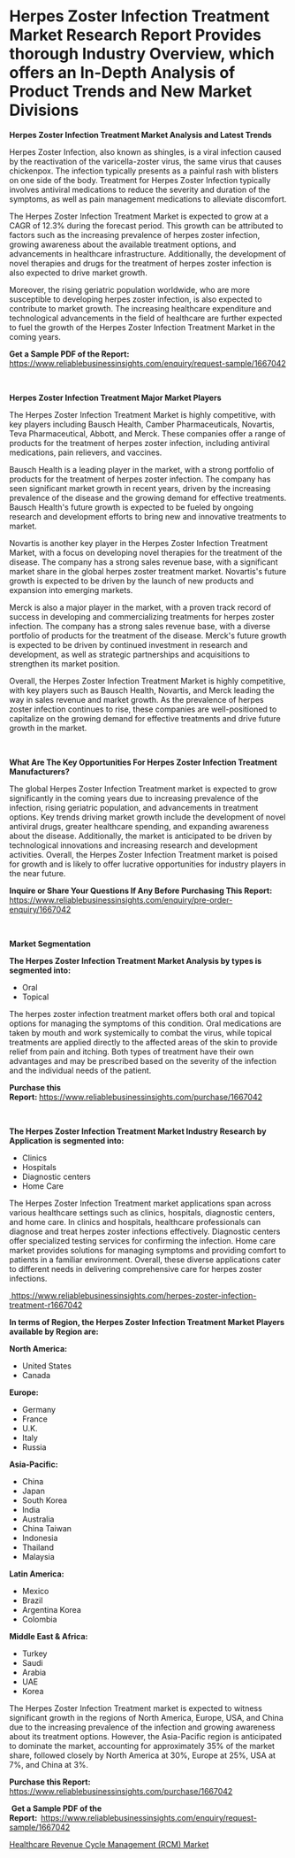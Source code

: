<p><h1>Herpes Zoster Infection Treatment Market Research Report Provides thorough Industry Overview, which offers an In-Depth Analysis of Product Trends and New Market Divisions</h1></p><p><strong>Herpes Zoster Infection Treatment Market Analysis and Latest Trends</strong></p>
<p><p>Herpes Zoster Infection, also known as shingles, is a viral infection caused by the reactivation of the varicella-zoster virus, the same virus that causes chickenpox. The infection typically presents as a painful rash with blisters on one side of the body. Treatment for Herpes Zoster Infection typically involves antiviral medications to reduce the severity and duration of the symptoms, as well as pain management medications to alleviate discomfort.</p><p>The Herpes Zoster Infection Treatment Market is expected to grow at a CAGR of 12.3% during the forecast period. This growth can be attributed to factors such as the increasing prevalence of herpes zoster infection, growing awareness about the available treatment options, and advancements in healthcare infrastructure. Additionally, the development of novel therapies and drugs for the treatment of herpes zoster infection is also expected to drive market growth.</p><p>Moreover, the rising geriatric population worldwide, who are more susceptible to developing herpes zoster infection, is also expected to contribute to market growth. The increasing healthcare expenditure and technological advancements in the field of healthcare are further expected to fuel the growth of the Herpes Zoster Infection Treatment Market in the coming years.</p></p>
<p><strong>Get a Sample PDF of the Report:&nbsp;</strong> <a href="https://www.reliablebusinessinsights.com/enquiry/request-sample/1667042">https://www.reliablebusinessinsights.com/enquiry/request-sample/1667042</a></p>
<p>&nbsp;</p>
<p><strong>Herpes Zoster Infection Treatment Major Market Players</strong></p>
<p><p>The Herpes Zoster Infection Treatment Market is highly competitive, with key players including Bausch Health, Camber Pharmaceuticals, Novartis, Teva Pharmaceutical, Abbott, and Merck. These companies offer a range of products for the treatment of herpes zoster infection, including antiviral medications, pain relievers, and vaccines.</p><p>Bausch Health is a leading player in the market, with a strong portfolio of products for the treatment of herpes zoster infection. The company has seen significant market growth in recent years, driven by the increasing prevalence of the disease and the growing demand for effective treatments. Bausch Health's future growth is expected to be fueled by ongoing research and development efforts to bring new and innovative treatments to market.</p><p>Novartis is another key player in the Herpes Zoster Infection Treatment Market, with a focus on developing novel therapies for the treatment of the disease. The company has a strong sales revenue base, with a significant market share in the global herpes zoster treatment market. Novartis's future growth is expected to be driven by the launch of new products and expansion into emerging markets.</p><p>Merck is also a major player in the market, with a proven track record of success in developing and commercializing treatments for herpes zoster infection. The company has a strong sales revenue base, with a diverse portfolio of products for the treatment of the disease. Merck's future growth is expected to be driven by continued investment in research and development, as well as strategic partnerships and acquisitions to strengthen its market position.</p><p>Overall, the Herpes Zoster Infection Treatment Market is highly competitive, with key players such as Bausch Health, Novartis, and Merck leading the way in sales revenue and market growth. As the prevalence of herpes zoster infection continues to rise, these companies are well-positioned to capitalize on the growing demand for effective treatments and drive future growth in the market.</p></p>
<p>&nbsp;</p>
<p><strong>What Are The Key Opportunities For Herpes Zoster Infection Treatment Manufacturers?</strong></p>
<p><p>The global Herpes Zoster Infection Treatment market is expected to grow significantly in the coming years due to increasing prevalence of the infection, rising geriatric population, and advancements in treatment options. Key trends driving market growth include the development of novel antiviral drugs, greater healthcare spending, and expanding awareness about the disease. Additionally, the market is anticipated to be driven by technological innovations and increasing research and development activities. Overall, the Herpes Zoster Infection Treatment market is poised for growth and is likely to offer lucrative opportunities for industry players in the near future.</p></p>
<p><strong>Inquire or Share Your Questions If Any Before Purchasing This Report:</strong> <a href="https://www.reliablebusinessinsights.com/enquiry/pre-order-enquiry/1667042">https://www.reliablebusinessinsights.com/enquiry/pre-order-enquiry/1667042</a></p>
<p>&nbsp;</p>
<p><strong>Market Segmentation</strong></p>
<p><strong>The Herpes Zoster Infection Treatment Market Analysis by types is segmented into:</strong></p>
<p><ul><li>Oral</li><li>Topical</li></ul></p>
<p><p>The herpes zoster infection treatment market offers both oral and topical options for managing the symptoms of this condition. Oral medications are taken by mouth and work systemically to combat the virus, while topical treatments are applied directly to the affected areas of the skin to provide relief from pain and itching. Both types of treatment have their own advantages and may be prescribed based on the severity of the infection and the individual needs of the patient.</p></p>
<p><strong>Purchase this Report:&nbsp;</strong><a href="https://www.reliablebusinessinsights.com/purchase/1667042">https://www.reliablebusinessinsights.com/purchase/1667042</a></p>
<p>&nbsp;</p>
<p><strong>The Herpes Zoster Infection Treatment Market Industry Research by Application is segmented into:</strong></p>
<p><ul><li>Clinics</li><li>Hospitals</li><li>Diagnostic centers</li><li>Home Care</li></ul></p>
<p><p>The Herpes Zoster Infection Treatment market applications span across various healthcare settings such as clinics, hospitals, diagnostic centers, and home care. In clinics and hospitals, healthcare professionals can diagnose and treat herpes zoster infections effectively. Diagnostic centers offer specialized testing services for confirming the infection. Home care market provides solutions for managing symptoms and providing comfort to patients in a familiar environment. Overall, these diverse applications cater to different needs in delivering comprehensive care for herpes zoster infections.</p></p>
<p><a href="https://www.reliablebusinessinsights.com/herpes-zoster-infection-treatment-r1667042">&nbsp;https://www.reliablebusinessinsights.com/herpes-zoster-infection-treatment-r1667042</a></p>
<p><strong>In terms of Region, the Herpes Zoster Infection Treatment Market Players available by Region are:</strong></p>
<p>
    <p> <strong> North America: </strong>
        <ul>
            <li>United States</li>
            <li>Canada</li>
        </ul>
        </p> 
    <p> <strong> Europe: </strong>
        <ul>
            <li>Germany</li>
            <li>France</li>
            <li>U.K.</li>
            <li>Italy</li>
            <li>Russia</li>
        </ul>
        </p> 
    <p> <strong> Asia-Pacific: </strong>
        <ul>
            <li>China</li>
            <li>Japan</li>
            <li>South Korea</li>
            <li>India</li>
            <li>Australia</li>
            <li>China Taiwan</li>
            <li>Indonesia</li>
            <li>Thailand</li>
            <li>Malaysia</li>
        </ul>
        </p> 
    <p> <strong> Latin America: </strong>
        <ul>
            <li>Mexico</li>
            <li>Brazil</li>
            <li>Argentina Korea</li>
            <li>Colombia</li>
        </ul>
        </p> 
    <p> <strong> Middle East & Africa: </strong>
        <ul>
            <li>Turkey</li>
            <li>Saudi</li>
            <li>Arabia</li>
            <li>UAE</li>
            <li>Korea</li>
        </ul>
    </p>
    </p>
<p><p>The Herpes Zoster Infection Treatment market is expected to witness significant growth in the regions of North America, Europe, USA, and China due to the increasing prevalence of the infection and growing awareness about its treatment options. However, the Asia-Pacific region is anticipated to dominate the market, accounting for approximately 35% of the market share, followed closely by North America at 30%, Europe at 25%, USA at 7%, and China at 3%.</p></p>
<p><strong>Purchase this Report: </strong><a href="https://www.reliablebusinessinsights.com/purchase/1667042">https://www.reliablebusinessinsights.com/purchase/1667042</a></p>
<p>&nbsp;<strong>Get a Sample PDF of the Report:&nbsp;&nbsp;</strong><a href="https://www.reliablebusinessinsights.com/enquiry/request-sample/1667042">https://www.reliablebusinessinsights.com/enquiry/request-sample/1667042</a></p>
<p><strong></strong></p>
<p><p><a href="https://github.com/khlifeservices/Market-Research-Report-List-1/blob/main/healthcare-revenue-cycle-management-rcm-market.md">Healthcare Revenue Cycle Management (RCM) Market</a></p></p>